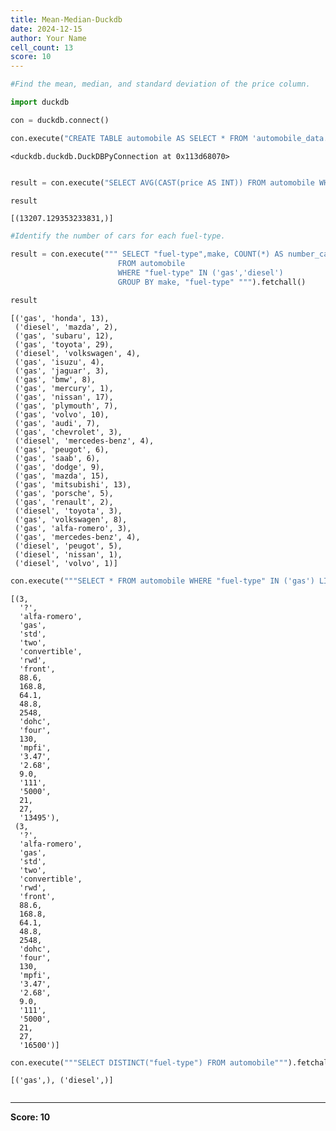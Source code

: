 ```yaml
---
title: Mean-Median-Duckdb
date: 2024-12-15
author: Your Name
cell_count: 13
score: 10
---
```


```python
#Find the mean, median, and standard deviation of the price column.
```


```python
import duckdb
```


```python
con = duckdb.connect()
```


```python
con.execute("CREATE TABLE automobile AS SELECT * FROM 'automobile_data.csv'")
```




    <duckdb.duckdb.DuckDBPyConnection at 0x113d68070>




```python

```


```python
result = con.execute("SELECT AVG(CAST(price AS INT)) FROM automobile WHERE price != '?'").fetchall()
```


```python
result
```




    [(13207.129353233831,)]




```python
#Identify the number of cars for each fuel-type.
```


```python
result = con.execute(""" SELECT "fuel-type",make, COUNT(*) AS number_cars
                        FROM automobile
                        WHERE "fuel-type" IN ('gas','diesel')
                        GROUP BY make, "fuel-type" """).fetchall()
```


```python
result
```




    [('gas', 'honda', 13),
     ('diesel', 'mazda', 2),
     ('gas', 'subaru', 12),
     ('gas', 'toyota', 29),
     ('diesel', 'volkswagen', 4),
     ('gas', 'isuzu', 4),
     ('gas', 'jaguar', 3),
     ('gas', 'bmw', 8),
     ('gas', 'mercury', 1),
     ('gas', 'nissan', 17),
     ('gas', 'plymouth', 7),
     ('gas', 'volvo', 10),
     ('gas', 'audi', 7),
     ('gas', 'chevrolet', 3),
     ('diesel', 'mercedes-benz', 4),
     ('gas', 'peugot', 6),
     ('gas', 'saab', 6),
     ('gas', 'dodge', 9),
     ('gas', 'mazda', 15),
     ('gas', 'mitsubishi', 13),
     ('gas', 'porsche', 5),
     ('gas', 'renault', 2),
     ('diesel', 'toyota', 3),
     ('gas', 'volkswagen', 8),
     ('gas', 'alfa-romero', 3),
     ('gas', 'mercedes-benz', 4),
     ('diesel', 'peugot', 5),
     ('diesel', 'nissan', 1),
     ('diesel', 'volvo', 1)]




```python
con.execute("""SELECT * FROM automobile WHERE "fuel-type" IN ('gas') LIMIT 2""").fetchall()
```




    [(3,
      '?',
      'alfa-romero',
      'gas',
      'std',
      'two',
      'convertible',
      'rwd',
      'front',
      88.6,
      168.8,
      64.1,
      48.8,
      2548,
      'dohc',
      'four',
      130,
      'mpfi',
      '3.47',
      '2.68',
      9.0,
      '111',
      '5000',
      21,
      27,
      '13495'),
     (3,
      '?',
      'alfa-romero',
      'gas',
      'std',
      'two',
      'convertible',
      'rwd',
      'front',
      88.6,
      168.8,
      64.1,
      48.8,
      2548,
      'dohc',
      'four',
      130,
      'mpfi',
      '3.47',
      '2.68',
      9.0,
      '111',
      '5000',
      21,
      27,
      '16500')]




```python
con.execute("""SELECT DISTINCT("fuel-type") FROM automobile""").fetchall()
```




    [('gas',), ('diesel',)]




```python

```


---
**Score: 10**
